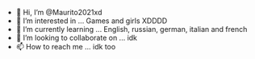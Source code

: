 - 👋 Hi, I’m @Maurito2021xd
- 👀 I’m interested in ... Games and girls XDDDD
- 🌱 I’m currently learning ... English, russian, german, italian and french
- 💞️ I’m looking to collaborate on ... idk
- 📫 How to reach me ... idk too

<!---
Maurito2021xd/Maurito2021xd is a ✨ special ✨ repository because its `README.md` (this file) appears on your GitHub profile.
You can click the Preview link to take a look at your changes.
--->
